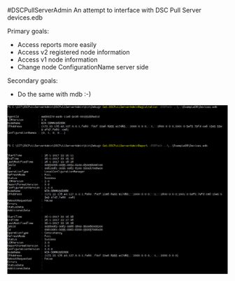 #DSCPullServerAdmin
An attempt to interface with DSC Pull Server devices.edb

Primary goals:
* Access reports more easily
* Access v2 registered node information
* Access v1 node information
* Change node ConfigurationName server side

Secondary goals:
* Do the same with mdb :-)

![InitialCmdletOutput](images/initialcmdletoutput.png)